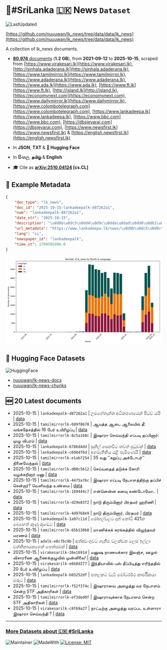 # 📄#SriLanka 🇱🇰 News `Dataset`

![LastUpdated](https://img.shields.io/badge/last_updated-2025--10--15_11:16:22-green)

[https://github.com/nuuuwan/lk_news/tree/data/data/lk_news](https://github.com/nuuuwan/lk_news/tree/data/data/lk_news)

A collection of lk_news documents.

- [**80,974** documents](https://github.com/nuuuwan/lk_news/tree/data/data/lk_news) (**1.2 GB**), from **2021-09-12** to **2025-10-15**, scraped from [https://www.virakesari.lk](https://www.virakesari.lk), [http://sinhala.adaderana.lk](http://sinhala.adaderana.lk), [https://www.tamilmirror.lk](https://www.tamilmirror.lk), [https://www.adaderana.lk](https://www.adaderana.lk), [https://www.ada.lk](https://www.ada.lk), [https://www.ft.lk](https://www.ft.lk), [http://island.lk](http://island.lk), [https://economynext.com](https://economynext.com), [https://www.dailymirror.lk](https://www.dailymirror.lk), [https://www.colombotelegraph.com](https://www.colombotelegraph.com), [https://www.lankadeepa.lk](https://www.lankadeepa.lk), [https://www.bbc.com](https://www.bbc.com), [https://dbsjeyaraj.com](https://dbsjeyaraj.com), [https://www.newsfirst.lk](https://www.newsfirst.lk) & [https://english.newsfirst.lk](https://english.newsfirst.lk)

- In **JSON**, **TXT** & **🤗 Hugging Face**

- In **සිංහල**, **தமிழ்** & **English**

- 🎓 Cite as **[arXiv:2510.04124](https://arxiv.org/abs/2510.04124) [cs.CL]**

## 📝 Example Metadata

```json
{
    "doc_type": "lk_news",
    "doc_id": "2025-10-15-lankadeepalk-d87262a1",
    "num": "lankadeepalk-d87262a1",
    "date_str": "2025-10-15",
    "description": "\u0d8b\u0dc5\u0dd4\u0d9c\u0dda\u0dad\u0dd0\u0db1\u0dca\u0db1 \u0d85\u0db0\u0dd2\u0d9a\u0dbb\u0dab\u0dba\u0dd9\u0db1\u0dca \u0db4\u0dd2\u0da7\u0dc0 \u0dba\u0dba\u0dd2",
    "url_metadata": "https://www.lankadeepa.lk/news/\u0d8b\u0dc5\u0d9c\u0dad\u0db1\u0db1-\u0d85\u0db0\u0d9a\u0dbb\u0dab\u0dba\u0db1-\u0db4\u0da7\u0dc0-\u0dba\u0dba/101-681369",
    "lang": "si",
    "newspaper_id": "lankadeepalk",
    "time_ut": 1760505996.0
}
```

![Chart](https://raw.githubusercontent.com/nuuuwan/lk_news/refs/heads/data/data/lk_news/docs_by_month_and_lang.png)

## 🤗 Hugging Face Datasets

![HuggingFace](https://img.shields.io/badge/-HuggingFace-FDEE21?style=for-the-badge&logo=HuggingFace)

- [nuuuwan/lk-news-docs](https://huggingface.co/datasets/nuuuwan/lk-news-docs)
- [nuuuwan/lk-news-chunks](https://huggingface.co/datasets/nuuuwan/lk-news-chunks)

## 🆕 20 Latest documents

- 2025-10-15 | `lankadeepalk-d87262a1` | උළුගේතැන්න අධිකරණයෙන් පිටව යයි | [data](https://github.com/nuuuwan/lk_news/tree/data/data/lk_news/2020s/2025/2025-10-15-lankadeepalk-d87262a1)
- 2025-10-15 | `tamilmirrorlk-699f8678` | ஆயத்த ஆடை ஆலையில் தீ: வங்கதேசத்தில் 16 பேர் உயிரிழப்பு | [data](https://github.com/nuuuwan/lk_news/tree/data/data/lk_news/2020s/2025/2025-10-15-tamilmirrorlk-699f8678)
- 2025-10-15 | `tamilmirrorlk-8c5a160c` | இஷாரா செவ்வந்தி எப்படி தப்பினார்: முழு விபரம் | [data](https://github.com/nuuuwan/lk_news/tree/data/data/lk_news/2020s/2025/2025-10-15-tamilmirrorlk-8c5a160c)
- 2025-10-15 | `lankadeepalk-6786d4dd` | සුනිල් සෙනවිට තවත් පුටුවක් | [data](https://github.com/nuuuwan/lk_news/tree/data/data/lk_news/2020s/2025/2025-10-15-lankadeepalk-6786d4dd)
- 2025-10-15 | `lankadeepalk-c6984f6d` | අගමැතිනිය යළි පැමිණෙයි | [data](https://github.com/nuuuwan/lk_news/tree/data/data/lk_news/2020s/2025/2025-10-15-lankadeepalk-c6984f6d)
- 2025-10-15 | `tamilmirrorlk-e1ab7254` | 35 வது ’’கறுப்பு  அக்டோபர்’’   நினைவேந்தல் | [data](https://github.com/nuuuwan/lk_news/tree/data/data/lk_news/2020s/2025/2025-10-15-tamilmirrorlk-e1ab7254)
- 2025-10-15 | `tamilmirrorlk-d00c5612` | செய்வதைத் தடுக்க  கோரி வழக்கறிஞர் மனு | [data](https://github.com/nuuuwan/lk_news/tree/data/data/lk_news/2020s/2025/2025-10-15-tamilmirrorlk-d00c5612)
- 2025-10-15 | `tamilmirrorlk-4475a76c` | இஷாரா எப்படி நேபாளத்திற்கு தப்பிச் சென்றார்? வெளிவந்த உண்மை | [data](https://github.com/nuuuwan/lk_news/tree/data/data/lk_news/2020s/2025/2025-10-15-tamilmirrorlk-4475a76c)
- 2025-10-15 | `tamilmirrorlk-169444c7` | என்னென்ன கனவு கண்டோமோ.. | [data](https://github.com/nuuuwan/lk_news/tree/data/data/lk_news/2020s/2025/2025-10-15-tamilmirrorlk-169444c7)
- 2025-10-15 | `tamilmirrorlk-d29e83f2` | நாடு திரும்பினார் பிரதமர் ஹரிணி | [data](https://github.com/nuuuwan/lk_news/tree/data/data/lk_news/2020s/2025/2025-10-15-tamilmirrorlk-d29e83f2)
- 2025-10-15 | `tamilmirrorlk-4d9768e9` | நாடு திரும்பினார், பிரதமர் | [data](https://github.com/nuuuwan/lk_news/tree/data/data/lk_news/2020s/2025/2025-10-15-tamilmirrorlk-4d9768e9)
- 2025-10-15 | `lankadeepalk-1a97c11d` | රෝහල්වලට දුන් කෝටි 421ක බෙහෙත් කුණු කූඩෙට | [data](https://github.com/nuuuwan/lk_news/tree/data/data/lk_news/2020s/2025/2025-10-15-lankadeepalk-1a97c11d)
- 2025-10-15 | `tamilmirrorlk-65b130b8` | மாணிக்கக் சுரங்கத்தில் விழுந்தவர் மரணம் | [data](https://github.com/nuuuwan/lk_news/tree/data/data/lk_news/2020s/2025/2025-10-15-tamilmirrorlk-65b130b8)
- 2025-10-15 | `adalk-e8c7bc9b` | අත්අඩංගුවට ගැනීම වලක්වන ලෙස ඉල්ලා වන්නිනායකගෙන් පෙත්සමක් | [data](https://github.com/nuuuwan/lk_news/tree/data/data/lk_news/2020s/2025/2025-10-15-adalk-e8c7bc9b)
- 2025-10-15 | `virakesarilk-26e16914` | மனுஷ நாணயக்கார இலஞ்ச, ஊழல் விசாரணை ஆணைக்குழுவில் முன்னிலை! | [data](https://github.com/nuuuwan/lk_news/tree/data/data/lk_news/2020s/2025/2025-10-15-virakesarilk-26e16914)
- 2025-10-15 | `virakesarilk-e6b8d377` | இந்தியாவில் பஸ் தீப்பிடித்து எரிந்ததில் 20 பேர் உயிரிழப்பு | [data](https://github.com/nuuuwan/lk_news/tree/data/data/lk_news/2020s/2025/2025-10-15-virakesarilk-e6b8d377)
- 2025-10-15 | `lankadeepalk-b03252df` | පතලකට වැටි මෝටර්රථ කාර්මිකයා මරුට | [data](https://github.com/nuuuwan/lk_news/tree/data/data/lk_news/2020s/2025/2025-10-15-lankadeepalk-b03252df)
- 2025-10-15 | `tamilmirrorlk-f52f374c` | இஷாராவை அழைத்து வர நேபாளம் சென்ற STF அதிகாரிகள் | [data](https://github.com/nuuuwan/lk_news/tree/data/data/lk_news/2020s/2025/2025-10-15-tamilmirrorlk-f52f374c)
- 2025-10-15 | `tamilmirrorlk-ef3ded0f` | இஷாராவுக்காக நேபாளம் சென்ற STF அதிகாரிகள் | [data](https://github.com/nuuuwan/lk_news/tree/data/data/lk_news/2020s/2025/2025-10-15-tamilmirrorlk-ef3ded0f)
- 2025-10-15 | `virakesarilk-c8f69a27` | நாட்டிற்கு அழைத்து வரப்பட உள்ளாரா இஷாரா செவ்வந்தி ? | [data](https://github.com/nuuuwan/lk_news/tree/data/data/lk_news/2020s/2025/2025-10-15-virakesarilk-c8f69a27)

---

### [More Datasets about 🇱🇰 #SriLanka](https://github.com/nuuuwan/lk_datasets)

![Maintainer](https://img.shields.io/badge/maintainer-nuuuwan-red)
![MadeWith](https://img.shields.io/badge/made_with-python-blue)
[![License: MIT](https://img.shields.io/badge/License-MIT-yellow.svg)](https://opensource.org/licenses/MIT)
